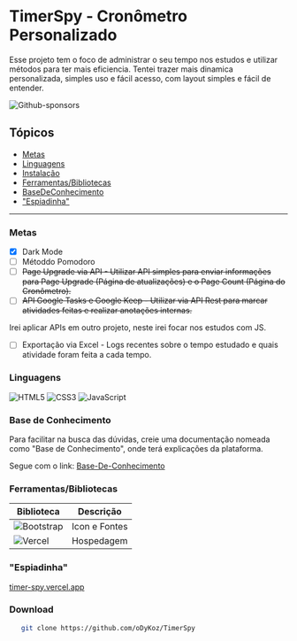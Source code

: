 # TimerSpy - Cronômetro Personalizado

Esse projeto tem o foco de administrar o seu tempo nos estudos e utilizar métodos para ter mais eficiencia. Tentei trazer mais dinamica personalizada, 
simples uso e fácil acesso, com layout simples e fácil de entender.

![Github-sponsors](https://img.shields.io/badge/sponsor-30363D?style=for-the-badge&logo=GitHub-Sponsors&logoColor=#EA4AAA)

## Tópicos

- [Metas](#metas)
- [Linguagens](#linguagens)
- [Instalação](#download)
- [Ferramentas/Bibliotecas](#ferramentasbibliotecas)
- [BaseDeConhecimento](#base-de-conhecimento)
- ["Espiadinha"](#espiadinha)

  
-------------
### Metas 

- [x] Dark Mode
- [ ] Métoddo Pomodoro
- [ ] ~~Page Upgrade via API - Utilizar API simples para enviar informações para Page Upgrade (Página de atualizações) e o Page Count (Página do Cronômetro).~~
- [ ] ~~API Google Tasks e Google Keep - Utilizar via API Rest para marcar atividades feitas e realizar anotações internas.~~

Irei aplicar APIs em outro projeto, neste irei focar nos estudos com JS.
- [ ] Exportação via Excel - Logs recentes sobre o tempo estudado e quais atividade foram feita a cada tempo.

### Linguagens

   ![HTML5](https://img.shields.io/badge/html5-%23E34F26.svg?style=for-the-badge&logo=html5&logoColor=white)
  ![CSS3](https://img.shields.io/badge/css3-%231572B6.svg?style=for-the-badge&logo=css3&logoColor=white)
  ![JavaScript](https://img.shields.io/badge/javascript-%23323330.svg?style=for-the-badge&logo=javascript&logoColor=%23F7DF1E)

### Base de Conhecimento

Para facilitar na busca das dúvidas, creie uma documentação nomeada como "Base de Conhecimento", onde terá explicações da plataforma.

Segue com o link: [Base-De-Conhecimento](https://docs.google.com/document/d/10X7UbAitMSftVkc-XETh0Qp5RnOwMsVaPnYoSbQGpBQ/edit?usp=sharing)

### Ferramentas/Bibliotecas

| Biblioteca  | Descrição   | 
|-------------|-------------|
| ![Bootstrap](https://img.shields.io/badge/bootstrap-%238511FA.svg?style=for-the-badge&logo=bootstrap&logoColor=white)      | Icon e Fontes     | 
| ![Vercel](https://img.shields.io/badge/vercel-%23000000.svg?style=for-the-badge&logo=vercel&logoColor=white)      | Hospedagem      | 

### "Espiadinha"

[timer-spy.vercel.app](https://timer-spy.vercel.app/)

### Download

```bash
   git clone https://github.com/oDyKoz/TimerSpy
